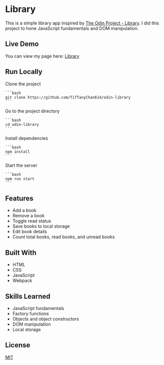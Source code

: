 # Library

This is a simple library app inspired by [The Odin Project - Library](https://www.theodinproject.com/lessons/node-path-javascript-library). I did this project to hone JavaScript fundamentals and DOM manipulation.

## Live Demo
You can view my page here: [Library](https://tiffanychan614.github.io/odin-library/)

## Run Locally
Clone the project

    ```bash
    git clone https://github.com/TiffanyChan614/odin-library
    ```
Go to the project directory

    ```bash
    cd odin-library
    ```
Install dependencies

    ```bash
    npm install
    ```
Start the server

    ```bash
    npm run start
    ```
## Features
- Add a book
- Remove a book
- Toggle read status
- Save books to local storage
- Edit book details
- Count total books, read books, and unread books

## Built With
- HTML
- CSS
- JavaScript
- Webpack

## Skills Learned
- JavaScript fundamentals
- Factory functions
- Objects and object constructors
- DOM manipulation
- Local storage

## License

[MIT](https://choosealicense.com/licenses/mit/)
